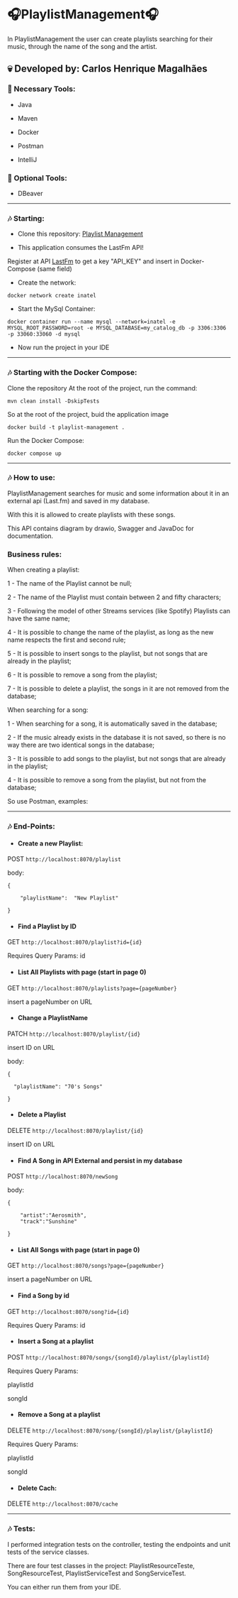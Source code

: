 # 🎧PlaylistManagement🎧

In PlaylistManagement the user can create playlists searching for their music, through the name of the song and the artist.

## 💀 Developed by: Carlos Henrique Magalhães 

### 🔧 Necessary Tools: 

- Java

- Maven

- Docker

- Postman

- IntelliJ

### 🔧 Optional Tools:

- DBeaver

---------------------------------------------------------------------------
### 🎶 Starting:

- Clone this repository:
[Playlist Management](https://github.com/CarlosHenriqueMagalhaes/PlaylistManagement.git)

- This application consumes the LastFm API!

Register at API [LastFm](https://www.last.fm/home) to get a key "API_KEY" and insert in Docker-Compose (same field)

- Create the network:

```
docker network create inatel
```

- Start the MySql Container:
```
docker container run --name mysql --network=inatel -e MYSQL_ROOT_PASSWORD=root -e MYSQL_DATABASE=my_catalog_db -p 3306:3306 -p 33060:33060 -d mysql
```

- Now run the project in your IDE 

------------------------------------------------------------------------------
### 🎶 Starting with the Docker Compose:
Clone the repository
At the root of the project, run the command:


```
mvn clean install -DskipTests

```

So at the root of the project, buid the application image


```
docker build -t playlist-management .

```

Run the Docker Compose:


```
docker compose up

```
---------------------------------------------------------------------------
### 🎶 How to use:
PlaylistManagement searches for music and some information about it
in an external api (Last.fm) and saved in my database.

With this it is allowed to create playlists with these songs.

This API contains diagram by drawio, Swagger and JavaDoc for documentation.

### Business rules:

When creating a playlist:

1 - The name of the Playlist cannot be null;

2 - The name of the Playlist must contain between 2 and fifty characters;

3 - Following the model of other Streams services (like Spotify) Playlists can have the same name;

4 - It is possible to change the name of the playlist, as long as the new name respects the first and second rule;

5 - It is possible to insert songs to the playlist, but not songs that are already in the playlist;

6 - It is possible to remove a song from the playlist;

7 - It is possible to delete a playlist, the songs in it are not removed from the database;

When searching for a song:

1 - When searching for a song, it is automatically saved in the database;

2 - If the music already exists in the database it is not saved, so there is no way
there are two identical songs in the database;

3 - It is possible to add songs to the playlist, but not songs that are already in the playlist;

4 - It is possible to remove a song from the playlist, but not from the database;

So use Postman, examples:

---------------------------------------------------------------------------
### 🎶 End-Points:
- #### Create a new Playlist:
POST  ``` http://localhost:8070/playlist ```

body: 
```
{

    "playlistName":  "New Playlist"  
    
}
```
- #### Find a Playlist by ID
GET ``` http://localhost:8070/playlist?id={id} ```

Requires Query Params:  id

- #### List All Playlists with page (start in page 0)
GET ``` http://localhost:8070/playlists?page={pageNumber} ```

insert a pageNumber on URL

- #### Change a PlaylistName
PATCH  ``` http://localhost:8070/playlist/{id} ```

insert ID on URL

body:
```
{

  "playlistName": "70's Songs"
  
}
```
- #### Delete a Playlist
DELETE ``` http://localhost:8070/playlist/{id} ```

insert ID on URL

- #### Find A Song in API External and persist in my database
POST ``` http://localhost:8070/newSong ```

body:
```
{

    "artist":"Aerosmith",
    "track":"Sunshine"
    
}
```
- #### List All Songs with page (start in page 0)
GET ``` http://localhost:8070/songs?page={pageNumber} ```

insert a pageNumber on URL

- #### Find a Song by id
GET ``` http://localhost:8070/song?id={id} ```

Requires Query Params:  id

- #### Insert a Song at a playlist
POST ``` http://localhost:8070/songs/{songId}/playlist/{playlistId} ```

Requires Query Params:

playlistId

songId

- #### Remove a Song at a playlist
DELETE ``` http://localhost:8070/song/{songId}/playlist/{playlistId} ```

Requires Query Params:

playlistId

songId

- #### Delete Cach:

DELETE ``` http://localhost:8070/cache ```

-----------------------------------------------------------------------------
### 🎶 Tests:
I performed integration tests on the controller, testing the endpoints and unit tests of the service classes.

There are four test classes in the project: PlaylistResourceTeste, SongResourceTest, PlaylistServiceTest and SongServiceTest.

You can either run them from your IDE.
